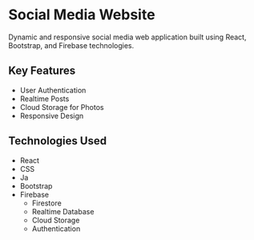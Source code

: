 # Social Media Website

Dynamic and responsive social media web application built using React, Bootstrap, and Firebase technologies.

## Key Features

- User Authentication
- Realtime Posts
- Cloud Storage for Photos
- Responsive Design
  
## Technologies Used

- React
- CSS
- Ja
- Bootstrap
- Firebase
  - Firestore
  - Realtime Database
  - Cloud Storage
  - Authentication
